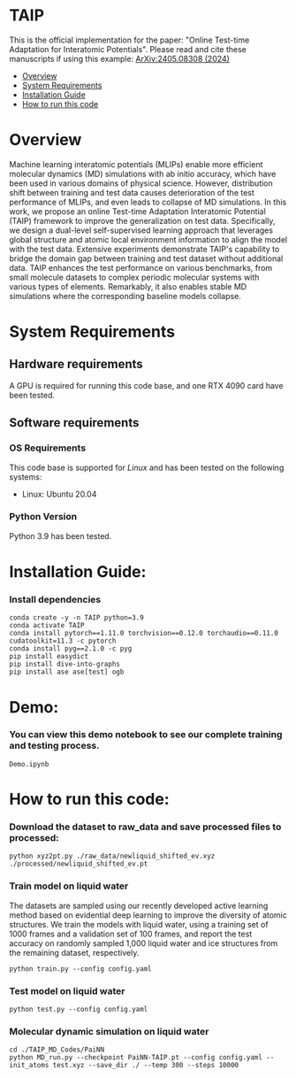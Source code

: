 # TAIP


This is the official implementation for the paper: "Online Test-time Adaptation for Interatomic Potentials". Please read and cite these manuscripts if using this example:
[ArXiv:2405.08308 (2024)](https://arxiv.org/abs/2405.08308)


- [Overview](#overview)
- [System Requirements](#system-requirements)
- [Installation Guide](#installation-guide)
- [How to run this code](#how-to-run-this-code)

# Overview
Machine learning interatomic potentials (MLIPs) enable more efficient molecular dynamics (MD) simulations with ab initio accuracy, which have been used in various domains of physical science. However, distribution shift between training and test data causes deterioration of the test performance of MLIPs, and even leads to collapse of MD simulations. In this work, we propose an online Test-time Adaptation Interatomic Potential (TAIP) framework to improve the generalization on test data. Specifically, we design a dual-level self-supervised learning approach that leverages global structure and atomic local environment information to align the model with the test data. Extensive experiments demonstrate TAIP's capability to bridge the domain gap between training and test dataset without additional data. TAIP enhances the test performance on various benchmarks, from small molecule datasets to complex periodic molecular systems with various types of elements. Remarkably, it also enables stable MD simulations where the corresponding baseline models collapse.


# System Requirements
## Hardware requirements

A GPU is required for running this code base, and one RTX 4090 card have been tested.

## Software requirements
### OS Requirements
This code base is supported for *Linux* and has been tested on the following systems:
+ Linux: Ubuntu 20.04

### Python Version

Python 3.9 has been tested.

# Installation Guide:

### Install dependencies

```shell
conda create -y -n TAIP python=3.9
conda activate TAIP
conda install pytorch==1.11.0 torchvision==0.12.0 torchaudio==0.11.0 cudatoolkit=11.3 -c pytorch
conda install pyg==2.1.0 -c pyg
pip install easydict
pip install dive-into-graphs
pip install ase ase[test] ogb
```


# Demo:

### You can view this demo notebook to see our complete training and testing process.

```
Demo.ipynb
```


# How to run this code:


### Download the dataset to raw_data and save processed files to processed:

```
python xyz2pt.py ./raw_data/newliquid_shifted_ev.xyz ./processed/newliquid_shifted_ev.pt
```

### Train model on liquid water

The datasets are sampled using our recently developed active learning method based on evidential deep learning to improve the diversity of atomic structures. We train the models with liquid water, using a training set of 1000 frames and a validation set of 100 frames, and report the test accuracy on randomly sampled 1,000 liquid water and ice structures from the remaining dataset, respectively. 

```
python train.py --config config.yaml
```

### Test model on liquid water

```
python test.py --config config.yaml
```

### Molecular dynamic simulation on liquid water


```
cd ./TAIP_MD_Codes/PaiNN
python MD_run.py --checkpoint PaiNN-TAIP.pt --config config.yaml --init_atoms test.xyz --save_dir ./ --temp 300 --steps 10000
```
